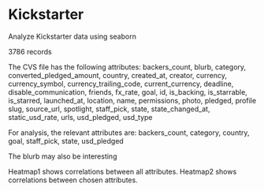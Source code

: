 # Kickstarter
Analyze Kickstarter data using seaborn

3786 records

The CVS file has the following attributes:
backers_count, blurb,	category, converted_pledged_amount, country, created_at, creator, currency, currency_symbol, currency_trailing_code, current_currency, deadline, disable_communication, friends, fx_rate, goal, id, is_backing, is_starrable, is_starred, launched_at, location, name, permissions, photo, pledged, profile	slug, source_url, spotlight, staff_pick, state, state_changed_at, static_usd_rate, urls, usd_pledged, usd_type

For analysis, the relevant attributes are: 
backers_count, category, country, goal, staff_pick, state, usd_pledged

The blurb may also be interesting

Heatmap1 shows correlations between all attributes. 
Heatmap2 shows correlations between chosen attributes.
